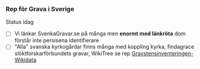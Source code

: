 ### Rep för Grava i Sverige

Status idag
* [ ] Vi länkar SvenkaGravar.se på många men **enormt med länkröta** dom förstår inte persisena identifierare
* [ ] "Alla" svanska kyrkogårdar finns många med koppling kyrka, findagrace slöktforskarförbundets gravar, WikiTree se rep [Gravstensinventeringen-Wikidata](https://github.com/salgo60/Gravstensinventeringen-Wikidata)
